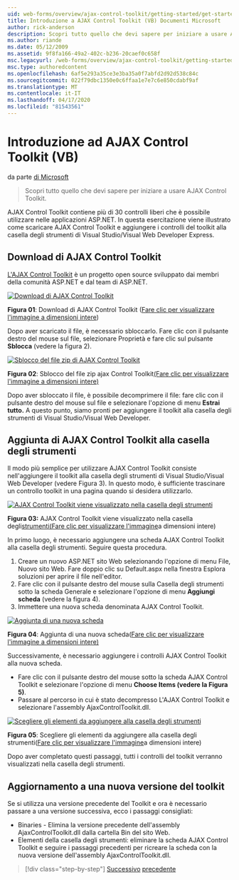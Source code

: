```yaml
---
uid: web-forms/overview/ajax-control-toolkit/getting-started/get-started-with-the-ajax-control-toolkit-vb
title: Introduzione a AJAX Control Toolkit (VB) Documenti Microsoft
author: rick-anderson
description: Scopri tutto quello che devi sapere per iniziare a usare AJAX Control Toolkit.
ms.author: riande
ms.date: 05/12/2009
ms.assetid: 9f8fa166-49a2-402c-b236-20caef0c658f
msc.legacyurl: /web-forms/overview/ajax-control-toolkit/getting-started/get-started-with-the-ajax-control-toolkit-vb
msc.type: authoredcontent
ms.openlocfilehash: 6af5e293a35ce3e3ba35a0f7abfd2d92d538c84c
ms.sourcegitcommit: 022f79dbc1350e0c6ffaa1e7e7c6e850cdabf9af
ms.translationtype: MT
ms.contentlocale: it-IT
ms.lasthandoff: 04/17/2020
ms.locfileid: "81543561"
---
```

# <a name="get-started-with-the-ajax-control-toolkit-vb"></a>Introduzione ad AJAX Control Toolkit (VB)

da parte [di Microsoft](https://github.com/microsoft)

> Scopri tutto quello che devi sapere per iniziare a usare AJAX Control Toolkit.

AJAX Control Toolkit contiene più di 30 controlli liberi che è possibile utilizzare nelle applicazioni ASP.NET. In questa esercitazione viene illustrato come scaricare AJAX Control Toolkit e aggiungere i controlli del toolkit alla casella degli strumenti di Visual Studio/Visual Web Developer Express.

## <a name="downloading-the-ajax-control-toolkit"></a>Download di AJAX Control Toolkit

[L'AJAX Control Toolkit](http://devexpress.com/act) è un progetto open source sviluppato dai membri della comunità ASP.NET e dal team di ASP.NET.

[![Download di AJAX Control Toolkit](get-started-with-the-ajax-control-toolkit-vb/_static/image1.jpg)](get-started-with-the-ajax-control-toolkit-vb/_static/image1.png)

**Figura 01**: Download di AJAX Control Toolkit ([Fare clic per visualizzare l'immagine a dimensioni intere](get-started-with-the-ajax-control-toolkit-vb/_static/image2.png))

Dopo aver scaricato il file, è necessario sbloccarlo. Fare clic con il pulsante destro del mouse sul file, selezionare Proprietà e fare clic sul pulsante **Sblocca** (vedere la figura 2).

[![Sblocco del file zip di AJAX Control Toolkit](get-started-with-the-ajax-control-toolkit-vb/_static/image2.jpg)](get-started-with-the-ajax-control-toolkit-vb/_static/image3.png)

**Figura 02**: Sblocco del file zip ajax Control Toolkit[(Fare clic per visualizzare l'immagine a dimensioni intere)](get-started-with-the-ajax-control-toolkit-vb/_static/image4.png)

Dopo aver sbloccato il file, è possibile decomprimere il file: fare clic con il pulsante destro del mouse sul file e selezionare l'opzione di menu **Estrai tutto.** A questo punto, siamo pronti per aggiungere il toolkit alla casella degli strumenti di Visual Studio/Visual Web Developer.

## <a name="adding-the-ajax-control-toolkit-to-the-toolbox"></a>Aggiunta di AJAX Control Toolkit alla casella degli strumenti

Il modo più semplice per utilizzare AJAX Control Toolkit consiste nell'aggiungere il toolkit alla casella degli strumenti di Visual Studio/Visual Web Developer (vedere Figura 3). In questo modo, è sufficiente trascinare un controllo toolkit in una pagina quando si desidera utilizzarlo.

[![AJAX Control Toolkit viene visualizzato nella casella degli strumenti](get-started-with-the-ajax-control-toolkit-vb/_static/image3.jpg)](get-started-with-the-ajax-control-toolkit-vb/_static/image5.png)

**Figura 03:** AJAX Control Toolkit viene visualizzato nella casella degli[strumenti(Fare clic per visualizzare l'immagine](get-started-with-the-ajax-control-toolkit-vb/_static/image6.png)a dimensioni intere)

In primo luogo, è necessario aggiungere una scheda AJAX Control Toolkit alla casella degli strumenti. Seguire questa procedura.

1. Creare un nuovo ASP.NET sito Web selezionando l'opzione di menu File, Nuovo sito Web. Fare doppio clic su Default.aspx nella finestra Esplora soluzioni per aprire il file nell'editor.
2. Fare clic con il pulsante destro del mouse sulla Casella degli strumenti sotto la scheda Generale e selezionare l'opzione di menu **Aggiungi scheda** (vedere la figura 4).
3. Immettere una nuova scheda denominata AJAX Control Toolkit.

[![Aggiunta di una nuova scheda](get-started-with-the-ajax-control-toolkit-vb/_static/image4.jpg)](get-started-with-the-ajax-control-toolkit-vb/_static/image7.png)

**Figura 04**: Aggiunta di una nuova scheda([Fare clic per visualizzare l'immagine a dimensioni intere)](get-started-with-the-ajax-control-toolkit-vb/_static/image8.png)

Successivamente, è necessario aggiungere i controlli AJAX Control Toolkit alla nuova scheda.

- Fare clic con il pulsante destro del mouse sotto la scheda AJAX Control Toolkit e selezionare l'opzione di menu **Choose Items (vedere la Figura 5)**.
- Passare al percorso in cui è stato decompresso L'AJAX Control Toolkit e selezionare l'assembly AjaxControlToolkit.dll.

[![Scegliere gli elementi da aggiungere alla casella degli strumenti](get-started-with-the-ajax-control-toolkit-vb/_static/image5.jpg)](get-started-with-the-ajax-control-toolkit-vb/_static/image9.png)

**Figura 05**: Scegliere gli elementi da aggiungere alla casella degli strumenti([Fare clic per visualizzare l'immagine](get-started-with-the-ajax-control-toolkit-vb/_static/image10.png)a dimensioni intere)

Dopo aver completato questi passaggi, tutti i controlli del toolkit verranno visualizzati nella casella degli strumenti.

## <a name="upgrading-to-a-new-version-of-the-toolkit"></a>Aggiornamento a una nuova versione del toolkit

Se si utilizza una versione precedente del Toolkit e ora è necessario passare a una versione successiva, ecco i passaggi consigliati:

- Binaries - Elimina la versione precedente dell'assembly AjaxControlToolkit.dll dalla cartella Bin del sito Web.
- Elementi della casella degli strumenti: eliminare la scheda AJAX Control Toolkit e seguire i passaggi precedenti per ricreare la scheda con la nuova versione dell'assembly AjaxControlToolkit.dll.

> [!div class="step-by-step"]
> [Successivo](creating-a-custom-ajax-control-toolkit-control-extender-cs.md)
> [precedente](using-ajax-control-toolkit-controls-and-control-extenders-vb.md)
